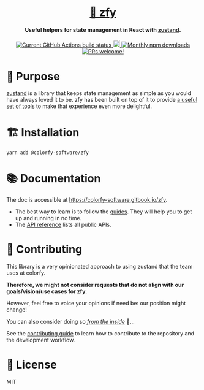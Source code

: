 <h1 align="center">
  <a href="https://colorfy-software.gitbook.io/zfy" target="_blank" rel="noopener noreferrer">
    🧸 zfy
  </a>
</h1>

<h4 align="center">
  <strong>Useful helpers for state management in React with <a href="https://github.com/pmndrs/zustand" target="_blank" rel="noopener noreferrer">zustand</a>.</strong>
</h4>

<p align="center">
  <a href="https://github.com/colorfy-software/zfy/actions" target="_blank" rel="noopener noreferrer">
    <img src="https://github.com/colorfy-software/zfy/workflows/Test%20Suite/badge.svg?branch=main" alt="Current GitHub Actions build status" />
  </a>
  <a href="https://www.npmjs.org/package/@colorfy-software/zfy" target="_blank" rel="noopener noreferrer">
    <img src="https://badge.fury.io/js/%40colorfy-software%2Fzfy.svg" alt="npm version" height="18"/>
  </a>
  <a href="https://www.npmjs.org/package/@colorfy-software/zfy" target="_blank" rel="noopener noreferrer">
    <img src="https://img.shields.io/npm/dm/@colorfy-software/zfy.svg?maxAge=2592000" alt="Monthly npm downloads" />
  </a>
  <a href="https://colorfy-software.gitbook.io/@colorfy-software/zfy/contributing" target="_blank" rel="noopener noreferrer">
    <img src="https://img.shields.io/badge/PRs-welcome-brightgreen.svg" alt="PRs welcome!" />
  </a>
</p>

# 🎯 Purpose

[zustand](https://github.com/pmndrs/zustand) is a library that keeps state management as simple as you would have always loved it to be. zfy has been built on top of it to provide [a useful set of tools](https://colorfy-software.gitbook.io/zfy/#features) to make that experience even
more delightful.

# 🏗️ Installation

```sh
yarn add @colorfy-software/zfy
```

# 📚 Documentation

The doc is accessible at https://colorfy-software.gitbook.io/zfy.

- The best way to learn is to follow the [guides](https://colorfy-software.gitbook.io/zfy/guides/creating-and-using-a-store). They will help you to get up and running in no time.
- The [API reference](https://colorfy-software.gitbook.io/zfy/api/types) lists all public APIs.

# 🤝 Contributing

This library is a very opinionated approach to using zustand that the team uses at colorfy.

**Therefore, we might not consider requests that do not align with our goals/vision/use cases for zfy**.

However, feel free to voice your opinions if need be: our position might change!

You can also consider doing so [_from the inside_](https://colorfy.me/team/) 👀…

See the [contributing guide](CONTRIBUTING.md) to learn how to contribute to the repository and the development workflow.

# 📰 License

MIT
